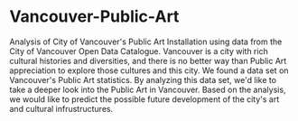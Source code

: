 # Vancouver-Public-Art
Analysis of City of Vancouver's Public Art Installation using data from the City of Vancouver Open Data Catalogue.
Vancouver is a city with rich cultural histories and diversities, and there is no better way than Public Art appreciation to explore those cultures and this city.
We found a data set on Vancouver's Public Art statistics. By analyzing this data set, we'd like to take a deeper look into the Public Art in Vancouver. 
Based on the analysis, we would like to predict the possible future development of the city's art and cultural infrustructures.
